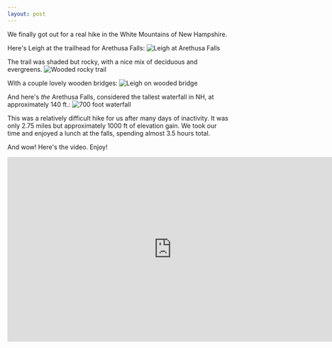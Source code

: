 ```yaml
---
layout: post
---
```

We finally got out for a real hike in the White Mountains of New Hampshire. 

Here's Leigh at the trailhead for Arethusa Falls: 
![Leigh at Arethusa Falls](https://lh3.googleusercontent.com/A76boqjVQTyYh315ylQop8QrPOLfMB7xTP8N02pSpRDlIOmi9HEp0ss0L7Yir2QTbQHZ41Dzj_PneECc2bxbcMGJ8CFwGUPuRz0mSeK-BQjKzpzMPl2verPHAGpiFixsoAcAz5JQJgGylZBcfMMD5rL3Iw3fqQePqAKRg5cIwG3NgYtAzszc5wihWgK1gAd1oTlBdtvu103HYFNwLkyESPqL-S6VGgK7taWcBW4xJYz6TZ96jqomwfdL6q3tOQeMdGZaQZaLJKsIxpC4nCt6f8hVSqSgyqzJgk8AcKQ9uzC84EI7vXPUMB6Pu24Txn5C-IVY29LMaEFCx0faAEi7lOTJS9slErZxJBKMOE8oICOFh85VMQf5Ti1lTq3PsAFW0HA3QN3bFrybdyWsE-Jp_5mkUSiAenONsgtH_da2IwjNS7PojE2fq7mJ5qitlVXS7LQFKDQOM52h8ChbOsV1dJg5iTRuDK6GMAydACQf46tDXgJeIL9kOyBqN2y4FZkoQc9TFUsPvLAC0elgt2WIbwGg5qoIaRImyyRk3T7-wtEFC44EcUeQVJwv-NBp2dxuGdx45gdlkH2hHCrDu6ernfbwqMfmgjSIOTsFhNO4vcj5_tJjrvNq1O7ELQCWmtJ1FfeuOPUZoMXtDYdFDhfAD047X-is823H96uOv5BQ90asAWKnjyFyR3LJVqaY7Dff93SXEPUb9tWb4eA-RhzVtkaK=w800-no-tmp.jpg)

The trail was shaded but rocky, with a nice mix of deciduous and evergreens.
![Wooded rocky trail](https://lh3.googleusercontent.com/LlhzYqj76zapOZmzZR2nxuwJGLYkb5O5aLVaQ_NvN6S2JZZldQLiCa1bA9n3Xtg0ylVNJU9AAdb0FUQmF_uQCB776f9wundS_DluaNAiqfKpq9sHCXfJ8WLvAadFerGUSsRRGOw5TVASyBRz6OFJ2PRCXdWnZ6iEQss26d9R4Wzk69zSyet3BKZN_8KDu6XTjUhzEEBCkp2cG88tjSiQZwxMdwKxYynSfO3AKPyXafaoHUJYb9QnGKnvjtC1oZuXCCCtogaOaYV95fODOZOxx1Iy4ihCo0Pi3YJdIE_l-slDMq3TY832rnAi9z0m28gWOEzPDY_r5ZkCB9LZbrURRxhS053BNGjT5DFoxrDC0hwk61pHtYmaC6EFuFo769KLUxgnJQvEWq9hkig3xB4Lljivf4WKD5v2eZ5kPSXsdDAmZZY2AcwtQ6Tv0cVorNwAso2Zbl18AOQxrfVnO_ab1pqXRkuaM0MtKZ3lPMfteQL9cvPUZMAl_UjDzMEWbcn0W6KZVuCOsn7kLHQrYL7c72Eo4XEfzqvosa812ZkdiT_Dv1C0hEUHGH0-x-J8c2bRPEgYnxvXIK-irZ25WMykEE6dnVfo0i6ja-l_6ymW8NkAtuCwzm-JSeA22BuJIW5k_82OFw2l5FsjL5JNOKI-MJe4CUXG7BpCCzB8WJnuZ0Xc1D5jOeURAr69Cm1i9G9GYAzzdAZVkZ6D_sXT8P5gz0A9=w800-no-tmp.jpg)

With a couple lovely wooden bridges:
![Leigh on wooded bridge](https://lh3.googleusercontent.com/7p0YE6riW5SI7OcXsn6r1J6vBxhswBOCoZ92nPzNOia4QxFfVC1zei7UmlngNuo97H9Yz5yrU8lvw5BgB-67QZAhSz2uecrLJwFHhfnfLZOhvVzSMO0zH3ihoZDpfRZcHnIGf3ZuPFBy6NOMh7pyLUQjmowskQR98k37r_ni7wse5EyhzCRVx6cH3m3Cwqp4IPKgvCa2waaio327q64n5bub0svvQV8SXCdqqb6d7KZRrImcuYMNqfenQawu1tQ8PYZTpME8V5KDF4ZUR-y0hTGN_sAM_6Ijaiut6Js64tW5lBDz9aooLPl74mrtfMXbnnbDW8LQkXok9_dSTDneINh9svpo6eZR0yuUaQUwiHBBIvpOxLuYfGsRZDBvslwoiwX_9pRK84SzCfkRYTzcWgkX-74LjlLLSiS_LfYYIsXGGzyzUxdrHw4k-SQIJOFAUAV9lc2NeaEg6I_XLAzIn8plE0MSKAz12XU169q-FAE0s50RGEnNOulGrTldNO-Bu0Q34pVbC86YIHlau5dNQeOY-5H1QZP265Zx4aX1BT5SCd_Gltrjd0E4bIzFSEQ7sc_BIq6QkA6C34aP-cZJcWHI6jQjXE7z3U5cYfjUQ5DCUj7j3TozOvfRxQ17Ba7NDgtgEYpyrihiy3jroLGgsn-o-RPC_zozJr3I3R9U1SY_4TjTXneqY3rus_PAmhaRaTDD_5Ha-ICPzHIvs4rVKh0T=w800-no-tmp.jpg)

And here's *the* Arethusa Falls, considered the tallest waterfall in NH, at approximately 140 ft.:
![700 foot waterfall](https://lh3.googleusercontent.com/CG9FsqSDQtEfy9vjbajJfMSyOa2Pm-7sTWcvdUIx6BlLQJKycAMOO5Km5RtKste7tLzOBia3E16vLruJyakTn0mybxwM4vS1NUc9_On36Iq_v98hrq-t4WjIPS6sQ5_25mRe3WgjdT1ZokLA5H5p_JT8DBMgLUKwUGzwJeCXn6gpMrt0yN58YqFoOh9OQ5WoBWyES7J02yKLQ5pIUDCJWPhMkbDo_sRTLJjLYlkNcoJuOtIsM0GJV4Fer2vNRZMUNNsykXbl-P0j2-xD7-uVILGCXz3-NvsVjwoP4JthCoN5XuPYnY7el-dCzpu_Q-oQQqlyxfJ8Jocnxcq9mQaZ6q6Idw68e0MIdire9Gc4sHpKYFVXYsm-RVSOAOXyVCs_JQoxcW3BNuW-SpSGXNbBlIT5r3AR7Rt-fsBItCXYsd4mHWOMDv_TgbuQQ_wJ0DZ5lGiFo84lsNqfujRV0g1ECQvQgiTwh8fijfc1ODC2HvaNTNZcRdEJH7rEdJGJt96DzTmsiZImleuMr9f7LctRzKDRZVERP-6V-spIeIjlB72A6tzCwmK9QZHfC1oVPnyu2Nb8F2LdZ3KbTZGQLT3iz_lIfMYIcLhxj1ujl_83mAsh8Mjzw28omO5bKU7F4-N9HBUkX6lEFtJN4nzyK85TGR1ADQX2dqa0K2njhXmqGBOMbboFp4A2IRxPzCy_D_zo_bZWIpkJ-dZKIOMo4d8zOYLS=w800-no-tmp.jpg)

This was a relatively difficult hike for us after many days of inactivity. It was only 2.75 miles but approximately 1000 ft of elevation gain. We took our time and enjoyed a lunch at the falls, spending almost 3.5 hours total.

And wow! Here's the video. Enjoy!

<iframe width="740" height="416" src="https://www.youtube-nocookie.com/embed/pA77jqBRPgU" frameborder="0" allow="autoplay; encrypted-media" allowfullscreen></iframe>

